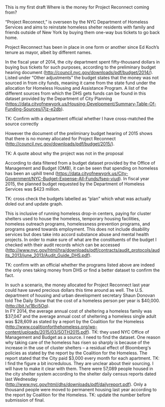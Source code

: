 This is my first draft 
Where is the money for Project Reconnect coming from? 


“Project Reconnect,”  is overseen by the NYC Department of Homeless Services and aims to reinstate homeless shelter residents with family and friends outside of New York by buying them one-way bus tickets to go back home. 

Project Reconnect has been in place in one form or another since Ed Koch’s tenure as mayor, albeit by different names. 

In the fiscal year of 2014, the city department spent fifty-thousand dollars in buying bus tickets for  such purposes, according to the preliminary budget hearing document (http://council.nyc.gov/downloads/pdf/budget/2014/). Listed under “Other adjustments” the budget states that the money was not sourced in from city funds, meaning it came from the state fund under the allocation for Homeless Housing and Assistance Program. A list of the different sources from which the DHS gets funds can be found in this dataset provided by the Department of City Planning (https://data.cityofnewyork.us/Housing-Development/Summary-Table-Of-Funding-Sources/i7jz-e2db). 

TK: Confirm with a department official whether I have cross-matched the source correctly

However the document of the preliminary budget hearing of 2015 shows that there is no money allocated for Project Reconnect (http://council.nyc.gov/downloads/pdf/budget/2015/).

TK: A quote about why the project was not in the proposal

According to data filtered from a budget dataset provided by the Office of Management and Budget (OMB), it can be seen that spending on homeless has been an uphill trend (https://data.cityofnewyork.us/City-Government/NYC-Budget-Expense-All-Funds/fseq-viud). In fiscal year 2015, the planned budget requested by the Department of Homeless Services was $423 million. 

TK: cross check the budgets labelled as “plan” which what was actually doled out and update graph. 

This is inclusive of running homeless drop-in centers, paying for cluster shelters used to house the homeless, temporary housing facilities, homeless outreach programs, homelessness prevention programs, and programs geared towards employment. This does not include disability services but does take into accord substance abuse and mental health projects. In order to make sure of what are the constituents of the budget I checked with their audit records which can be accessed (http://www.nyc.gov/html/hra/downloads/pdf/contracts/audit_protocols/audits_2013/june_2013/Audit_Guide_DHS.pdf). 

TK: confirm with an official whether the programs listed above are indeed the only ones taking money from DHS or find a better dataset to confirm the fact. 

In such a scenario, the  money allocated for Project Reconnect last year could have saved precious dollars this time around as well. The U.S. department of housing and urban development secretary Shaun Donovan told The Daily Show that the cost of a homeless person per year is $40,000. (http://bit.ly/1Bci5Oq).  
In FY 2014, the average annual cost of sheltering a homeless family was $37,047 and the average annual cost of sheltering a homeless single adult was $28,609 as stated by a report by the Coalition for the Homeless (http://www.coalitionforthehomeless.org/wp-content/uploads/2015/03/SOTH2015.pdf). 
TK: they used NYC Office of Management and Budget as a source. I need to find the dataset. 
One reason why taking care of the homeless has risen so sharply is because of the increase in the use of cluster shelters – a residual effect of Bloomberg's policies as stated by the report by the Coalition for the Homeless. The report stated that the City paid $3,000 every month for each apartment. 
TK: I find the figure a bit incredulous. They are unclear about their sourcing. I will have to make it clear with them. 
There were 57,089 people housed in the city shelter system according to the shelter daily census reports dated last Wednesday (http://www.nyc.gov/html/dhs/downloads/pdf/dailyreport.pdf). Only a thousand people were moved to permanent housing last year according to the report by Coalition for the Homeless. 
TK: update the number before submission of final. 




 
  
